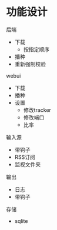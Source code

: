 # 功能设计

后端

- 下载
  - 按指定顺序
- 播种
- 重新强制校验

webui

- 下载
- 播种
- 设置
  - 修改tracker
  - 修改端口
  - 比率

输入源

- 带钩子
- RSS订阅
- 监视文件夹

输出

- 日志
- 带钩子

存储

- sqlite
